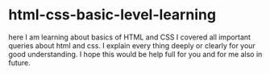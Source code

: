 # html-css-basic-level-learning
here I am learning about basics of HTML and CSS I covered all important queries about html and css. I explain every thing deeply or clearly for your good understanding. I hope this would be help full for you and for me also in future.
